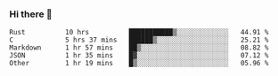 ### Hi there 👋

<!--
**WShiBin/WShiBin** is a ✨ _special_ ✨ repository because its `README.md` (this file) appears on your GitHub profile.

Here are some ideas to get you started:

- 🔭 I’m currently working on ...
- 🌱 I’m currently learning ...
- 👯 I’m looking to collaborate on ...
- 🤔 I’m looking for help with ...
- 💬 Ask me about ...
- 📫 How to reach me: ...
- 😄 Pronouns: ...
- ⚡ Fun fact: ...
-->

<!--START_SECTION:waka-->

```text
Rust          10 hrs          ███████████▒░░░░░░░░░░░░░   44.91 %
C             5 hrs 37 mins   ██████▒░░░░░░░░░░░░░░░░░░   25.21 %
Markdown      1 hr 57 mins    ██▒░░░░░░░░░░░░░░░░░░░░░░   08.82 %
JSON          1 hr 35 mins    █▓░░░░░░░░░░░░░░░░░░░░░░░   07.12 %
Other         1 hr 19 mins    █▒░░░░░░░░░░░░░░░░░░░░░░░   05.96 %
```

<!--END_SECTION:waka-->
